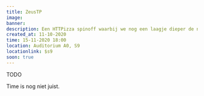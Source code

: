 ```yaml
---
title: ZeusTP
image: 
banner:
description: Een HTTPizza spinoff waarbij we nog een laagje dieper de network stack induiken.
created_at: 11-10-2020
time: 15-11-2020 18:00
location: Auditorium A0, S9
locationlink: $s9
soon: true
---
```


TODO

Time is nog niet juist.
